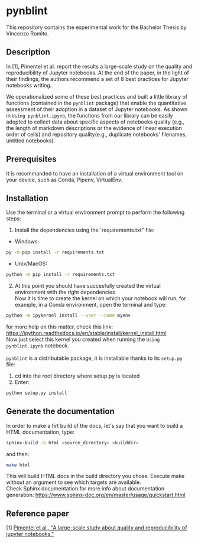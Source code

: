 # pynblint
This repository contains the experimental work for the Bachelor Thesis by Vincenzo Romito.
## Description
In [1], Pimentel et al. report the results a large-scale study on the quality and reproducibility of Jupyter notebooks. At the end of the paper, in the light of their findings, the authors recommend a set of 8 best practices for Jupyter notebooks writing. 

We operationalized some of these best practices and built a little library of functions (contained in the `pynblint` package) that enable the quantitative assessment of their adoption in a dataset of Jupyter notebooks.
As shown in `Using pynblint.ipynb`, the functions from our library can be easily adopted to collect data about specific aspects of notebooks quality (e.g., the length of markdown descriptions or the evidence of linear execution order of cells) and repository quality(e.g., duplicate notebooks' filenames, untitled notebooks).
## Prerequisites
It is recommanded to have an installation of a virtual environment tool on your device, such as Conda, Pipenv, VirtualEnv.
## Installation
Use the terminal or a virtual environment prompt to perform the following steps:
1. Install the dependencies using the `requirements.txt" file:
- Windows: 
```bash
py -m pip install -r requirements.txt
```
- Unix/MacOS:
```bash
python -m pip install -r requirements.txt
```
2. At this point you should have succesfully created the virtual environment with the right dependencies<br>
Now it is time to create the kernel on which your notebook will run, for example, in a Conda environment, open the terminal and type:
```bash
python -m ipykernel install --user --name myenv
```
for more help on this matter, check this link: https://ipython.readthedocs.io/en/stable/install/kernel_install.html<br>
Now just select this kernel you created when running the `Using pynblint.ipynb` notebook.<br><br>
`pynblint` is a distributable package, it is installable thanks to its `setup.py` file:<br>
1. cd into the root directory where setup.py is located 
2. Enter: 
```bash 
python setup.py install
```
## Generate the documentation
In order to make a firt build of the docs, let's say that you want to build a HTML documentation, type:
```bash 
sphinx-build -b html <source_directory> <builddir>
```
and then:
```bash 
make html
```
This will build HTML docs in the build directory you chose. Execute make without an argument to see which targets are available.<br>
Check Sphinx documentation for more info about documentation generation: https://www.sphinx-doc.org/en/master/usage/quickstart.html 

## Reference paper
[1] [Pimentel et al., "A large-scale study about quality and reproducibility of jupyter notebooks."](http://www2.ic.uff.br/~leomurta/papers/pimentel2019a.pdf)
